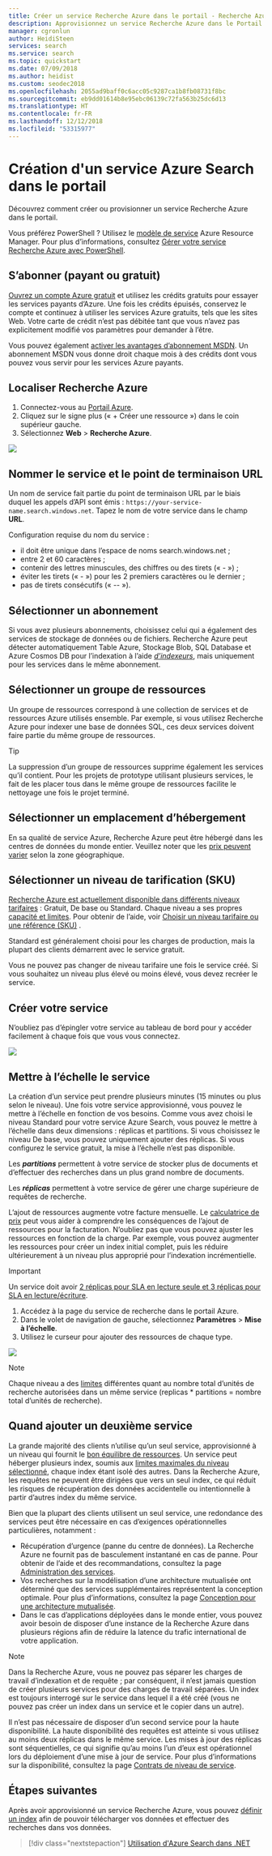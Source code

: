 ```yaml
---
title: Créer un service Recherche Azure dans le portail - Recherche Azure
description: Approvisionnez un service Recherche Azure dans le Portail Azure. Choisissez les groupes de ressources, régions et références SKU ou niveaux tarifaires.
manager: cgronlun
author: HeidiSteen
services: search
ms.service: search
ms.topic: quickstart
ms.date: 07/09/2018
ms.author: heidist
ms.custom: seodec2018
ms.openlocfilehash: 2055ad9baff0c6acc05c9287ca1b8fb08731f8bc
ms.sourcegitcommit: eb9dd01614b8e95ebc06139c72fa563b25dc6d13
ms.translationtype: HT
ms.contentlocale: fr-FR
ms.lasthandoff: 12/12/2018
ms.locfileid: "53315977"
---
```

# <a name="create-an-azure-search-service-in-the-portal"></a>Création d'un service Azure Search dans le portail

Découvrez comment créer ou provisionner un service Recherche Azure dans le portail. 

Vous préférez PowerShell ? Utilisez le [modèle de service](https://azure.microsoft.com/resources/templates/101-azure-search-create/) Azure Resource Manager. Pour plus d’informations, consultez [Gérer votre service Recherche Azure avec PowerShell](search-manage-powershell.md).

## <a name="subscribe-free-or-paid"></a>S’abonner (payant ou gratuit)

[Ouvrez un compte Azure gratuit](https://azure.microsoft.com/pricing/free-trial/?WT.mc_id=A261C142F) et utilisez les crédits gratuits pour essayer les services payants d’Azure. Une fois les crédits épuisés, conservez le compte et continuez à utiliser les services Azure gratuits, tels que les sites Web. Votre carte de crédit n’est pas débitée tant que vous n’avez pas explicitement modifié vos paramètres pour demander à l’être.

Vous pouvez également [activer les avantages d’abonnement MSDN](https://azure.microsoft.com/pricing/member-offers/msdn-benefits-details/?WT.mc_id=A261C142F). Un abonnement MSDN vous donne droit chaque mois à des crédits dont vous pouvez vous servir pour les services Azure payants. 

## <a name="find-azure-search"></a>Localiser Recherche Azure
1. Connectez-vous au [Portail Azure](https://portal.azure.com/).
2. Cliquez sur le signe plus (« + Créer une ressource ») dans le coin supérieur gauche.
3. Sélectionnez **Web** > **Recherche Azure**.

![](./media/search-create-service-portal/find-search3.png)

## <a name="name-the-service-and-url-endpoint"></a>Nommer le service et le point de terminaison URL

Un nom de service fait partie du point de terminaison URL par le biais duquel les appels d’API sont émis : `https://your-service-name.search.windows.net`. Tapez le nom de votre service dans le champ **URL**. 

Configuration requise du nom du service :
   * il doit être unique dans l’espace de noms search.windows.net ;
   * entre 2 et 60 caractères ;
   * contenir des lettres minuscules, des chiffres ou des tirets (« - ») ;
   * éviter les tirets (« - ») pour les 2 premiers caractères ou le dernier ;
   * pas de tirets consécutifs (« -- »).

## <a name="select-a-subscription"></a>Sélectionner un abonnement
Si vous avez plusieurs abonnements, choisissez celui qui a également des services de stockage de données ou de fichiers. Recherche Azure peut détecter automatiquement Table Azure, Stockage Blob, SQL Database et Azure Cosmos DB pour l’indexation à l’aide [*d’indexeurs*](search-indexer-overview.md), mais uniquement pour les services dans le même abonnement.

## <a name="select-a-resource-group"></a>Sélectionner un groupe de ressources
Un groupe de ressources correspond à une collection de services et de ressources Azure utilisés ensemble. Par exemple, si vous utilisez Recherche Azure pour indexer une base de données SQL, ces deux services doivent faire partie du même groupe de ressources.

> [!TIP]
> La suppression d’un groupe de ressources supprime également les services qu’il contient. Pour les projets de prototype utilisant plusieurs services, le fait de les placer tous dans le même groupe de ressources facilite le nettoyage une fois le projet terminé. 

## <a name="select-a-hosting-location"></a>Sélectionner un emplacement d’hébergement 
En sa qualité de service Azure, Recherche Azure peut être hébergé dans les centres de données du monde entier. Veuillez noter que les [prix peuvent varier](https://azure.microsoft.com/pricing/details/search/) selon la zone géographique.

## <a name="select-a-pricing-tier-sku"></a>Sélectionner un niveau de tarification (SKU)
[Recherche Azure est actuellement disponible dans différents niveaux tarifaires](https://azure.microsoft.com/pricing/details/search/) : Gratuit, De base ou Standard. Chaque niveau a ses propres [capacité et limites](search-limits-quotas-capacity.md). Pour obtenir de l’aide, voir [Choisir un niveau tarifaire ou une référence (SKU)](search-sku-tier.md) .

Standard est généralement choisi pour les charges de production, mais la plupart des clients démarrent avec le service gratuit.

Vous ne pouvez pas changer de niveau tarifaire une fois le service créé. Si vous souhaitez un niveau plus élevé ou moins élevé, vous devez recréer le service.

## <a name="create-your-service"></a>Créer votre service

N’oubliez pas d’épingler votre service au tableau de bord pour y accéder facilement à chaque fois que vous vous connectez.

![](./media/search-create-service-portal/new-service3.png)

## <a name="scale-your-service"></a>Mettre à l’échelle le service
La création d’un service peut prendre plusieurs minutes (15 minutes ou plus selon le niveau). Une fois votre service approvisionné, vous pouvez le mettre à l’échelle en fonction de vos besoins. Comme vous avez choisi le niveau Standard pour votre service Azure Search, vous pouvez le mettre à l’échelle dans deux dimensions : réplicas et partitions. Si vous choisissez le niveau De base, vous pouvez uniquement ajouter des réplicas. Si vous configurez le service gratuit, la mise à l’échelle n’est pas disponible.

Les ***partitions*** permettent à votre service de stocker plus de documents et d’effectuer des recherches dans un plus grand nombre de documents.

Les ***réplicas*** permettent à votre service de gérer une charge supérieure de requêtes de recherche.

L’ajout de ressources augmente votre facture mensuelle. Le [calculatrice de prix](https://azure.microsoft.com/pricing/calculator/) peut vous aider à comprendre les conséquences de l’ajout de ressources pour la facturation. N’oubliez pas que vous pouvez ajuster les ressources en fonction de la charge. Par exemple, vous pouvez augmenter les ressources pour créer un index initial complet, puis les réduire ultérieurement à un niveau plus approprié pour l’indexation incrémentielle.

> [!Important]
> Un service doit avoir [2 réplicas pour SLA en lecture seule et 3 réplicas pour SLA en lecture/écriture](https://azure.microsoft.com/support/legal/sla/search/v1_0/).

1. Accédez à la page du service de recherche dans le portail Azure.
2. Dans le volet de navigation de gauche, sélectionnez **Paramètres** > **Mise à l’échelle**.
3. Utilisez le curseur pour ajouter des ressources de chaque type.

![](./media/search-create-service-portal/settings-scale.png)

> [!Note] 
> Chaque niveau a des [limites](search-limits-quotas-capacity.md) différentes quant au nombre total d’unités de recherche autorisées dans un même service (replicas * partitions = nombre total d’unités de recherche).

## <a name="when-to-add-a-second-service"></a>Quand ajouter un deuxième service

La grande majorité des clients n’utilise qu’un seul service, approvisionné à un niveau qui fournit le [bon équilibre de ressources](search-sku-tier.md). Un service peut héberger plusieurs index, soumis aux [limites maximales du niveau sélectionné](search-capacity-planning.md), chaque index étant isolé des autres. Dans la Recherche Azure, les requêtes ne peuvent être dirigées que vers un seul index, ce qui réduit les risques de récupération des données accidentelle ou intentionnelle à partir d’autres index du même service.

Bien que la plupart des clients utilisent un seul service, une redondance des services peut être nécessaire en cas d’exigences opérationnelles particulières, notamment :

+ Récupération d’urgence (panne du centre de données). La Recherche Azure ne fournit pas de basculement instantané en cas de panne. Pour obtenir de l’aide et des recommandations, consultez la page [Administration des services](search-manage.md).
+ Vos recherches sur la modélisation d’une architecture mutualisée ont déterminé que des services supplémentaires représentent la conception optimale. Pour plus d’informations, consultez la page [Conception pour une architecture mutualisée](search-modeling-multitenant-saas-applications.md).
+ Dans le cas d’applications déployées dans le monde entier, vous pouvez avoir besoin de disposer d’une instance de la Recherche Azure dans plusieurs régions afin de réduire la latence du trafic international de votre application.

> [!NOTE]
> Dans la Recherche Azure, vous ne pouvez pas séparer les charges de travail d’indexation et de requête ; par conséquent, il n’est jamais question de créer plusieurs services pour des charges de travail séparées. Un index est toujours interrogé sur le service dans lequel il a été créé (vous ne pouvez pas créer un index dans un service et le copier dans un autre).
>

Il n’est pas nécessaire de disposer d’un second service pour la haute disponibilité. La haute disponibilité des requêtes est atteinte si vous utilisez au moins deux réplicas dans le même service. Les mises à jour des réplicas sont séquentielles, ce qui signifie qu’au moins l’un d’eux est opérationnel lors du déploiement d’une mise à jour de service. Pour plus d’informations sur la disponibilité, consultez la page [Contrats de niveau de service](https://azure.microsoft.com/support/legal/sla/search/v1_0/).

## <a name="next-steps"></a>Étapes suivantes
Après avoir approvisionné un service Recherche Azure, vous pouvez [définir un index](search-what-is-an-index.md) afin de pouvoir télécharger vos données et effectuer des recherches dans vos données. 

> [!div class="nextstepaction"]
> [Utilisation d'Azure Search dans .NET](search-howto-dotnet-sdk.md)
